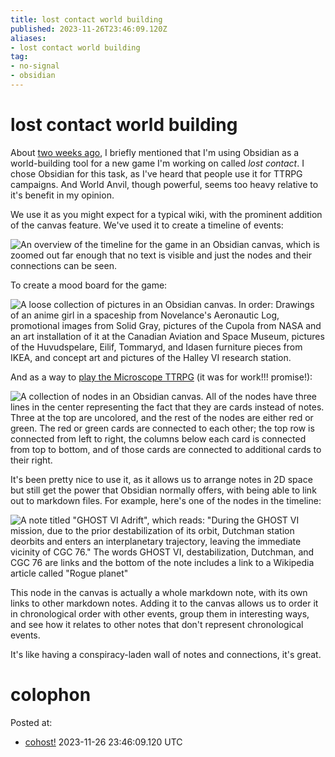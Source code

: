 ```yaml
---
title: lost contact world building
published: 2023-11-26T23:46:09.120Z
aliases:
- lost contact world building
tag:
- no-signal
- obsidian
---
```


# lost contact world building

About [two weeks ago](https://cohost.org/exodrifter/post/3525337-oh-hey-my-first-ask), I briefly mentioned that I'm using Obsidian as a world-building tool for a new game I'm working on called _lost contact_. I chose Obsidian for this task, as I've heard that people use it for TTRPG campaigns. And World Anvil, though powerful, seems too heavy relative to it's benefit in my opinion.

We use it as you might expect for a typical wiki, with the prominent addition of the canvas feature. We've used it to create a timeline of events:

![An overview of the timeline for the game in an Obsidian canvas, which is zoomed out far enough that no text is visible and just the nodes and their connections can be seen.](20231126-timeline.png)

To create a mood board for the game:

![A loose collection of pictures in an Obsidian canvas. In order: Drawings of an anime girl in a spaceship from Novelance's Aeronautic Log, promotional images from Solid Gray, pictures of the Cupola from NASA and an art installation of it at the Canadian Aviation and Space Museum, pictures of the Huvudspelare, Eilif, Tommaryd, and Idasen furniture pieces from IKEA, and concept art and pictures of the Halley VI research station.](20231126-moodboard.png)

And as a way to [play the Microscope TTRPG](https://vods.exodrifter.space/2023/11/26/1929) (it was for work!!! promise!):

![A collection of nodes in an Obsidian canvas. All of the nodes have three lines in the center representing the fact that they are cards instead of notes. Three at the top are uncolored, and the rest of the nodes are either red or green. The red or green cards are connected to each other; the top row is connected from left to right, the columns below each card is connected from top to bottom, and of those cards are connected to additional cards to their right.](20231126-microscope.png)

It's been pretty nice to use it, as it allows us to arrange notes in 2D space but still get the power that Obsidian normally offers, with being able to link out to markdown files. For example, here's one of the nodes in the timeline:

![A note titled "GHOST VI Adrift", which reads: "During the GHOST VI mission, due to the prior destabilization of its orbit, Dutchman station deorbits and enters an interplanetary trajectory, leaving the immediate vicinity of CGC 76." The words GHOST VI, destabilization, Dutchman, and CGC 76 are links and the bottom of the note includes a link to a Wikipedia article called "Rogue planet"](20231126-ghost-vi.png)

This node in the canvas is actually a whole markdown note, with its own links to other markdown notes. Adding it to the canvas allows us to order it in chronological order with other events, group them in interesting ways, and see how it relates to other notes that don't represent chronological events.

It's like having a conspiracy-laden wall of notes and connections, it's great.

# colophon

Posted at:
- [cohost!](https://cohost.org/exodrifter/post/3670962-lost-contact-world-b) 2023-11-26 23:46:09.120 UTC
